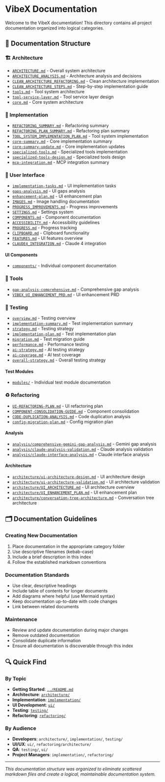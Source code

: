 # VibeX Documentation

Welcome to the VibeX documentation! This directory contains all project documentation organized into logical categories.

## 📁 Documentation Structure

### 🏗️ Architecture
- [`ARCHITECTURE.md`](./architecture/ARCHITECTURE.md) - Overall system architecture
- [`ARCHITECTURE_ANALYSIS.md`](./architecture/ARCHITECTURE_ANALYSIS.md) - Architecture analysis and decisions
- [`CLEAN_ARCHITECTURE_REFACTORING.md`](./architecture/CLEAN_ARCHITECTURE_REFACTORING.md) - Clean architecture implementation
- [`CLEAN_ARCHITECTURE_STEPS.md`](./architecture/CLEAN_ARCHITECTURE_STEPS.md) - Step-by-step implementation guide
- [`tools.md`](./architecture/tools.md) - Tool system architecture
- [`tool-service-layer.md`](./architecture/tool-service-layer.md) - Tool service layer design
- [`core.md`](./architecture/core.md) - Core system architecture

### 🚀 Implementation
- [`REFACTORING_SUMMARY.md`](./implementation/REFACTORING_SUMMARY.md) - Refactoring summary
- [`REFACTORING_PLAN_SUMMARY.md`](./implementation/REFACTORING_PLAN_SUMMARY.md) - Refactoring plan summary
- [`TOOL_SYSTEM_IMPLEMENTATION_PLAN.md`](./implementation/TOOL_SYSTEM_IMPLEMENTATION_PLAN.md) - Tool system implementation
- [`core-summary.md`](./implementation/core-summary.md) - Core implementation summary
- [`core-summary-update.md`](./implementation/core-summary-update.md) - Core implementation updates
- [`specialized-tools.md`](./implementation/specialized-tools.md) - Specialized tools implementation
- [`specialized-tools-design.md`](./implementation/specialized-tools-design.md) - Specialized tools design
- [`mcp-integration.md`](./implementation/mcp-integration.md) - MCP integration summary

### 🎨 User Interface
- [`implementation-tasks.md`](./ui/implementation-tasks.md) - UI implementation tasks
- [`gaps-analysis.md`](./ui/gaps-analysis.md) - UI gaps analysis
- [`enhancement-plan.md`](./ui/enhancement-plan.md) - UI enhancement plan
- [`IMAGES.md`](./ui/IMAGES.md) - Image handling documentation
- [`PROGRESS_IMPROVEMENTS.md`](./ui/PROGRESS_IMPROVEMENTS.md) - Progress improvements
- [`SETTINGS.md`](./ui/SETTINGS.md) - Settings system
- [`COMPONENTS.md`](./ui/COMPONENTS.md) - Component documentation
- [`ACCESSIBILITY.md`](./ui/ACCESSIBILITY.md) - Accessibility guidelines
- [`PROGRESS.md`](./ui/PROGRESS.md) - Progress tracking
- [`CLIPBOARD.md`](./ui/CLIPBOARD.md) - Clipboard functionality
- [`FEATURES.md`](./ui/FEATURES.md) - UI features overview
- [`CLAUDE4_INTEGRATION.md`](./ui/CLAUDE4_INTEGRATION.md) - Claude 4 integration

#### UI Components
- [`components/`](./ui/components/) - Individual component documentation

### 🔧 Tools
- [`gap-analysis-comprehensive.md`](./gap-analysis-comprehensive.md) - Comprehensive gap analysis
- [`VIBEX_UI_ENHANCEMENT_PRD.md`](./VIBEX_UI_ENHANCEMENT_PRD.md) - UI enhancement PRD

### 🧪 Testing
- [`overview.md`](./testing/overview.md) - Testing overview
- [`implementation-summary.md`](./testing/implementation-summary.md) - Test implementation summary
- [`strategy.md`](./testing/strategy.md) - Testing strategy
- [`implementation-plan.md`](./testing/implementation-plan.md) - Test implementation plan
- [`migration.md`](./testing/migration.md) - Test migration guide
- [`performance.md`](./testing/performance.md) - Performance testing
- [`ai-strategy.md`](./testing/ai-strategy.md) - AI testing strategy
- [`ai-coverage.md`](./testing/ai-coverage.md) - AI test coverage
- [`overall-strategy.md`](./testing/overall-strategy.md) - Overall testing strategy

#### Test Modules
- [`modules/`](./testing/modules/) - Individual test module documentation

### ♻️ Refactoring
- [`UI-REFACTORING-PLAN.md`](./refactoring/UI-REFACTORING-PLAN.md) - UI refactoring plan
- [`COMPONENT-CONSOLIDATION-GUIDE.md`](./refactoring/COMPONENT-CONSOLIDATION-GUIDE.md) - Component consolidation
- [`CODE-DUPLICATION-ANALYSIS.md`](./refactoring/CODE-DUPLICATION-ANALYSIS.md) - Code duplication analysis
- [`config-migration-plan.md`](./refactoring/config-migration-plan.md) - Config migration plan

#### Analysis
- [`analysis/comprehensive-gemini-gap-analysis.md`](./refactoring/analysis/comprehensive-gemini-gap-analysis.md) - Gemini gap analysis
- [`analysis/claude-analysis-validation.md`](./refactoring/analysis/claude-analysis-validation.md) - Claude analysis validation
- [`analysis/claude-interface-analysis.md`](./refactoring/analysis/claude-interface-analysis.md) - Claude interface analysis

#### Architecture
- [`architecture/ui-architecture-design.md`](./refactoring/architecture/ui-architecture-design.md) - UI architecture design
- [`architecture/ui-architecture-validation.md`](./refactoring/architecture/ui-architecture-validation.md) - UI architecture validation
- [`architecture/UI_ARCHITECTURE.md`](./refactoring/architecture/UI_ARCHITECTURE.md) - UI architecture overview
- [`architecture/UI_ENHANCEMENT_PLAN.md`](./refactoring/architecture/UI_ENHANCEMENT_PLAN.md) - UI enhancement plan
- [`architecture/conversation-tree-architecture.md`](./refactoring/architecture/conversation-tree-architecture.md) - Conversation tree architecture

## 🗂️ Documentation Guidelines

### Creating New Documentation
1. Place documentation in the appropriate category folder
2. Use descriptive filenames (kebab-case)
3. Include a brief description in this index
4. Follow the established markdown conventions

### Documentation Standards
- Use clear, descriptive headings
- Include table of contents for longer documents
- Add diagrams where helpful (use Mermaid syntax)
- Keep documentation up-to-date with code changes
- Link between related documents

### Maintenance
- Review and update documentation during major changes
- Remove outdated documentation
- Consolidate duplicate information
- Ensure all documentation is discoverable through this index

## 🔍 Quick Find

### By Topic
- **Getting Started**: [`../README.md`](../README.md)
- **Architecture**: [`architecture/`](./architecture/)
- **Implementation**: [`implementation/`](./implementation/)
- **UI Development**: [`ui/`](./ui/)
- **Testing**: [`testing/`](./testing/)
- **Refactoring**: [`refactoring/`](./refactoring/)

### By Audience
- **Developers**: `architecture/`, `implementation/`, `testing/`
- **UI/UX**: `ui/`, `refactoring/architecture/`
- **QA**: `testing/`, `ui/`
- **Project Managers**: `implementation/`, `refactoring/`

---

*This documentation structure was organized to eliminate scattered markdown files and create a logical, maintainable documentation system.* 
